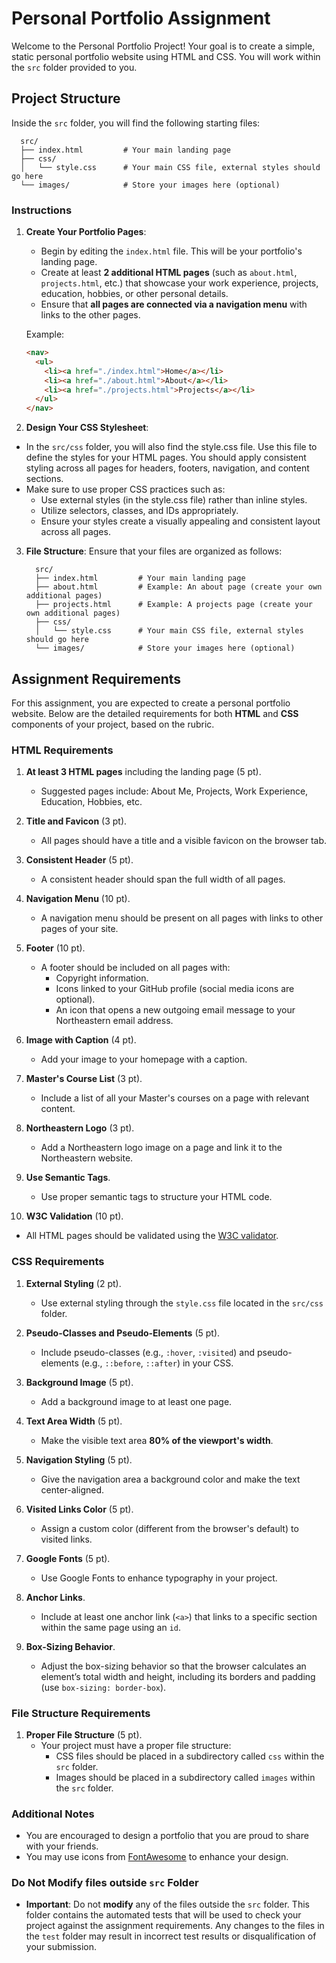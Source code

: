 # Personal Portfolio Assignment

Welcome to the Personal Portfolio Project! Your goal is to create a simple, static personal portfolio website using HTML and CSS. You will work within the `src` folder provided to you.

## Project Structure

Inside the `src` folder, you will find the following starting files:
```
  src/
  ├── index.html         # Your main landing page
  ├── css/
  │   └── style.css      # Your main CSS file, external styles should go here
  └── images/            # Store your images here (optional)
```

### Instructions

1. **Create Your Portfolio Pages**:
   - Begin by editing the `index.html` file. This will be your portfolio's landing page.
   - Create at least **2 additional HTML pages** (such as `about.html`, `projects.html`, etc.) that showcase your work experience, projects, education, hobbies, or other personal details.
   - Ensure that **all pages are connected via a navigation menu** with links to the other pages.
  

   Example:
   ```html
   <nav>
     <ul>
       <li><a href="./index.html">Home</a></li>
       <li><a href="./about.html">About</a></li>
       <li><a href="./projects.html">Projects</a></li>
     </ul>
   </nav>
   ```

2. **Design Your CSS Stylesheet**:

  - In the `src/css` folder, you will also find the style.css file. Use this file to define the styles for your HTML pages. You should apply consistent styling across all pages for headers, footers, navigation, and content sections.
  - Make sure to use proper CSS practices such as:
    - Use external styles (in the style.css file) rather than inline styles.
    - Utilize selectors, classes, and IDs appropriately.
    - Ensure your styles create a visually appealing and consistent layout across all pages.

3. **File Structure**: 
  Ensure that your files are organized as follows:
    ```
      src/
      ├── index.html         # Your main landing page
      ├── about.html         # Example: An about page (create your own additional pages)
      ├── projects.html      # Example: A projects page (create your own additional pages)
      ├── css/
      │   └── style.css      # Your main CSS file, external styles should go here
      └── images/            # Store your images here (optional)
    ```

## Assignment Requirements

For this assignment, you are expected to create a personal portfolio website. Below are the detailed requirements for both **HTML** and **CSS** components of your project, based on the rubric.

### HTML Requirements

1. **At least 3 HTML pages** including the landing page (5 pt).
   - Suggested pages include: About Me, Projects, Work Experience, Education, Hobbies, etc.

2. **Title and Favicon** (3 pt).
   - All pages should have a title and a visible favicon on the browser tab.

3. **Consistent Header** (5 pt).
   - A consistent header should span the full width of all pages.

4. **Navigation Menu** (10 pt).
   - A navigation menu should be present on all pages with links to other pages of your site.

5. **Footer** (10 pt).
   - A footer should be included on all pages with:
     - Copyright information.
     - Icons linked to your GitHub profile (social media icons are optional).
     - An icon that opens a new outgoing email message to your Northeastern email address.

6. **Image with Caption** (4 pt).
   - Add your image to your homepage with a caption.

7. **Master's Course List** (3 pt).
   - Include a list of all your Master's courses on a page with relevant content.

8. **Northeastern Logo** (3 pt).
   - Add a Northeastern logo image on a page and link it to the Northeastern website.

9. **Use Semantic Tags**.
   - Use proper semantic tags to structure your HTML code.

10. **W3C Validation** (10 pt).
   - All HTML pages should be validated using the [W3C validator](https://validator.w3.org/).

### CSS Requirements

1. **External Styling** (2 pt).
   - Use external styling through the `style.css` file located in the `src/css` folder.

2. **Pseudo-Classes and Pseudo-Elements** (5 pt).
   - Include pseudo-classes (e.g., `:hover`, `:visited`) and pseudo-elements (e.g., `::before`, `::after`) in your CSS.

3. **Background Image** (5 pt).
   - Add a background image to at least one page.

4. **Text Area Width** (5 pt).
   - Make the visible text area **80% of the viewport's width**.

5. **Navigation Styling** (5 pt).
   - Give the navigation area a background color and make the text center-aligned.

6. **Visited Links Color** (5 pt).
   - Assign a custom color (different from the browser's default) to visited links.

7. **Google Fonts** (5 pt).
   - Use Google Fonts to enhance typography in your project.

8. **Anchor Links**.
   - Include at least one anchor link (`<a>`) that links to a specific section within the same page using an `id`.

9. **Box-Sizing Behavior**.
   - Adjust the box-sizing behavior so that the browser calculates an element’s total width and height, including its borders and padding (use `box-sizing: border-box`).

### File Structure Requirements

1. **Proper File Structure** (5 pt).
   - Your project must have a proper file structure:
     - CSS files should be placed in a subdirectory called `css` within the `src` folder.
     - Images should be placed in a subdirectory called `images` within the `src` folder.

### Additional Notes

- You are encouraged to design a portfolio that you are proud to share with your friends.
- You may use icons from [FontAwesome](https://fontawesome.com/) to enhance your design.


### Do Not Modify files outside `src` Folder
  - **Important**: Do not **modify** any of the files outside the `src` folder. This folder contains the automated tests that will be used to check your project against the assignment requirements. Any changes to the files in the `test` folder may result in incorrect test results or disqualification of your submission.


